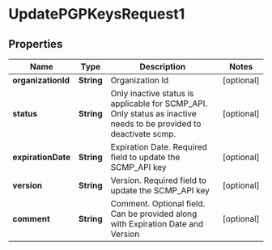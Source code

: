 
# UpdatePGPKeysRequest1

## Properties
Name | Type | Description | Notes
------------ | ------------- | ------------- | -------------
**organizationId** | **String** | Organization Id |  [optional]
**status** | **String** | Only inactive status is applicable for SCMP_API. Only status as inactive needs to be provided to deactivate scmp. |  [optional]
**expirationDate** | **String** | Expiration Date. Required field to update the SCMP_API key |  [optional]
**version** | **String** | Version. Required field to update the SCMP_API key |  [optional]
**comment** | **String** | Comment. Optional field. Can be provided along with Expiration Date and Version |  [optional]



